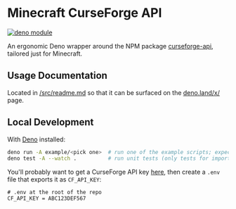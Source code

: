 # Minecraft CurseForge API

[![deno module](https://shield.deno.dev/x/minecraft_curseforge_api)](https://deno.land/x/minecraft_curseforge_api)

An ergonomic Deno wrapper around the NPM package [curseforge-api](https://github.com/Smiley43210/curseforge-api/), tailored just for Minecraft.

## Usage Documentation

Located in [/src/readme.md](/src/readme.md) so that it can be surfaced on the [deno.land/x/](https://deno.land/x/minecraft_curseforge_api) page.

## Local Development

With [Deno](https://deno.land/) installed:

```sh
deno run -A example/<pick one>  # run one of the example scripts; expects a .env file
deno test -A --watch .          # run unit tests (only tests for imports)
```

You'll probably want to get a CurseForge API key [here](https://docs.curseforge.com/#authentication), then create a `.env` file that exports it as `CF_API_KEY`:

```env
# .env at the root of the repo
CF_API_KEY = ABC123DEF567
```
